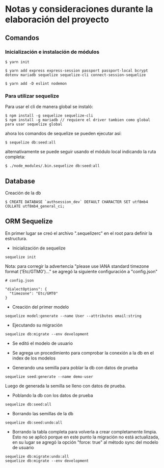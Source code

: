 # Notas y consideraciones durante la elaboración del proyecto

## Comandos

### Inicialización e instalación de módulos

```
$ yarn init

$ yarn add express express-session passport passport-local bcrypt dotenv mariadb sequelize sequelize-cli connect-session-sequelize

$ yarn add -D eslint nodemon
```

### Para utilizar sequelize

Para usar el cli de manera global se instaló:

    $ npm install -g sequelize sequelize-cli
    $ npm install -g mariadb // requiere el driver tambien como global para usar sequelize global

ahora los comandos de sequelize se pueden ejecutar así:

    $ sequelize db:seed:all

alternativamente se puede seguir usando el módulo local indicando la ruta completa:

    $ ./node_modules/.bin.sequelize db:seed:all

## Database

Creación de la db

    $ CREATE DATABASE `authsession_dev` DEFAULT CHARACTER SET utf8mb4 COLLATE utf8mb4_general_ci;

## ORM Sequelize

En primer lugar se creó el archivo ".sequelizerc" en el root para definir la estructura.

- Inicialización de sequelize

```
sequelize init
```

Nota: para corregir la advertencia "please use IANA standard timezone format ('Etc/GTM0')..." se agregó la siguiente configuración a "config.json"

```
# config.json

"dialectOptions": {
  "timezone": "Etc/GMT0"
}
```

- Creación del primer modelo

```
sequelize model:generate --name User --attributes email:string
```

- Ejecutando su migración

```
sequelize db:migrate --env development
```

- Se editó el modelo de usuario

- Se agrega un procedimiento para comprobar la conexión a la db en el index de los modelos

- Generando una semilla para poblar la db con datos de prueba

```
sequelize seed:generate --name demo-user
```

Luego de generada la semilla se lleno con datos de prueba.

- Poblando la db con los datos de prueba

```
sequelize db:seed:all
```

- Borrando las semillas de la db

```
sequelize db:seed:undo:all
```

- Borrando la tabla completa para volverla a crear completamente limpia. Esto no se aplicó porque en este punto la migración no está actualizada, en su lugar se agregó la opción "force: true" al método sync del modelo de usuario

```
sequelize db:migrate:undo:all
sequelize db:migrate --env development
```
